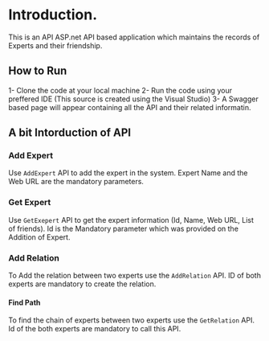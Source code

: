 # Introduction.
This is an API ASP.net API based application which maintains the records of Experts and their friendship. 

## How to Run

1- Clone the code at your local machine
2- Run the code using your preffered IDE (This source is created using the Visual Studio)
3- A Swagger based page will appear containing all the API and their related informatin.

## A bit Intorduction of API

### Add Expert

Use `AddExpert` API to add the expert in the system. Expert Name and the Web URL are the mandatory parameters.

### Get Expert

Use `GetExepert` API to get the expert information (Id, Name, Web URL, List of friends). Id is the Mandatory parameter which was provided on the Addition of Expert.

### Add Relation

To Add the relation between two experts use the `AddRelation` API. ID of both experts are mandatory to create the relation.

#### Find Path 

To find the chain of experts between two experts use the `GetRelation` API. Id of the both experts are mandatory to call this API.


